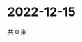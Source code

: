 # 2022-12-15

共 0 条

<!-- BEGIN WEIBO -->
<!-- 最后更新时间 Thu Dec 15 2022 19:12:10 GMT+0800 (China Standard Time) -->

<!-- END WEIBO -->
